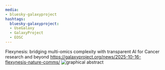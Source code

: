```yaml
---
media:
- bluesky-galaxyproject
hashtags:
  bluesky-galaxyproject:
  - UseGalaxy
  - GalaxyProject
  - EOSC
---
```

Flexynesis: bridging multi-omics complexity with transparent AI for Cancer research and beyond
https://galaxyproject.org/news/2025-10-16-flexynesis-nature-comms/
![graphical abstract](https://galaxyproject.org/assets/static/graphical_abstract.2b6d00f.33eaa9b5da4fb56fce6bb24177f79523.png)